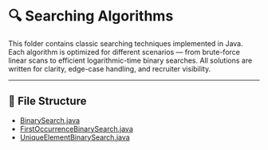 # 🔍 Searching Algorithms

This folder contains classic searching techniques implemented in Java. Each algorithm is optimized for different scenarios — from brute-force linear scans to efficient logarithmic-time binary searches. All solutions are written for clarity, edge-case handling, and recruiter visibility.

---

## 📁 File Structure
- [BinarySearch.java](https://github.com/Ezhil005/DSA-Solutions/blob/master/SearchingAlgorithms/BinarySearch.java)
- [FirstOccurrenceBinarySearch.java](https://github.com/Ezhil005/DSA-Solutions/blob/master/SearchingAlgorithms/FirstOccurrenceBinarySearch.java)
- [UniqueElementBinarySearch.java](https://github.com/Ezhil005/DSA-Solutions/blob/master/SearchingAlgorithms/UniqueElementBinarySearch.java)

